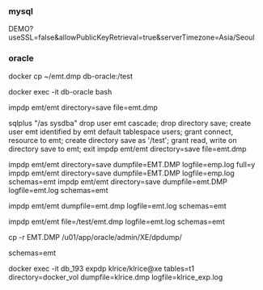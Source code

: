 ### mysql

DEMO?useSSL=false&allowPublicKeyRetrieval=true&serverTimezone=Asia/Seoul


### oracle
docker cp ~/emt.dmp db-oracle:/test
<!-- C:\Users\f5074\Downloads\doc-master\EMT_doc\8_EMT.dmp -->

docker exec -it db-oracle bash

impdp emt/emt directory=save file=emt.dmp



sqlplus "/as sysdba"
drop user emt cascade;
drop directory save;
create user emt identified by emt default tablespace users;
grant connect, resource to emt;
create directory save as '/test';
grant read, write on directory save to emt;
exit
impdp emt/emt directory=save file=emt.dmp

impdp emt/emt directory=save dumpfile=EMT.DMP logfile=emp.log full=y
impdp emt/emt directory=save dumpfile=EMT.DMP logfile=emp.log schemas=emt
impdp emt/emt directory=save dumpfile=emt.DMP logfile=emt.log schemas=emt

impdp emt/emt dumpfile=emt.dmp logfile=emt.log schemas=emt

impdp emt/emt file=/test/emt.dmp logfile=emt.log schemas=emt


cp -r EMT.DMP /u01/app/oracle/admin/XE/dpdump/


schemas=emt

docker exec  -it   db_193 expdp klrice/klrice@xe tables=t1 directory=docker_vol dumpfile=klrice.dmp logfile=klrice_exp.log